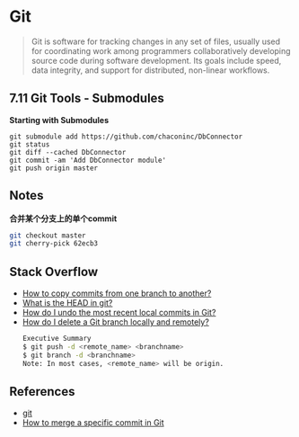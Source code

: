 # Git 
> Git is software for tracking changes in any set of files, usually used for coordinating work among programmers collaboratively developing source code during software development. Its goals include speed, data integrity, and support for distributed, non-linear workflows.

## 7.11 Git Tools - Submodules
**Starting with Submodules**
```shell
git submodule add https://github.com/chaconinc/DbConnector
git status
git diff --cached DbConnector
git commit -am 'Add DbConnector module'
git push origin master
```

## Notes

**合并某个分支上的单个commit**
```bash
git checkout master
git cherry-pick 62ecb3
```
## Stack Overflow
- [How to copy commits from one branch to another?](https://stackoverflow.com/questions/2474353/how-to-copy-commits-from-one-branch-to-another?noredirect=1&lq=1)
- [What is the HEAD in git?](https://stackoverflow.com/questions/2529971/what-is-the-head-in-git/46350644#46350644)
- [How do I undo the most recent local commits in Git?](https://stackoverflow.com/questions/927358/how-do-i-undo-the-most-recent-local-commits-in-git?rq=1)
- [How do I delete a Git branch locally and remotely?](https://stackoverflow.com/questions/2003505/how-do-i-delete-a-git-branch-locally-and-remotely?rq=1)
  ```bash
  Executive Summary
  $ git push -d <remote_name> <branchname>
  $ git branch -d <branchname>
  Note: In most cases, <remote_name> will be origin.
  ```
## References
- [git](https://git-scm.com/book/en/v2/Getting-Started-About-Version-Control) 
- [How to merge a specific commit in Git](https://stackoverflow.com/questions/881092/how-to-merge-a-specific-commit-in-git)
